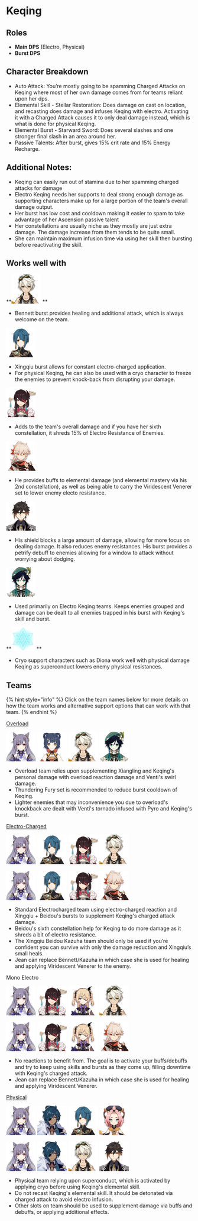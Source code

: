 # Keqing

## **Roles**

* **Main DPS** (Electro, Physical)
* **Burst DPS**

## **Character Breakdown**

* Auto Attack: You’re mostly going to be spamming Charged Attacks on Keqing where most of her own damage comes from for teams reliant upon her dps.
* Elemental Skill - Stellar Restoration: Does damage on cast on location, and recasting does damage and infuses Keqing with electro. Activating it with a Charged Attack causes it to only deal damage instead, which is what is done for physical Keqing.
* Elemental Burst - Starward Sword: Does several slashes and one stronger final slash in an area around her.
* Passive Talents: After burst, gives 15% crit rate and 15% Energy Recharge.

## **Additional Notes:**

* Keqing can easily run out of stamina due to her spamming charged attacks for damage
* Electro Keqing needs her supports to deal strong enough damage as supporting characters make up for a large portion of the team's overall damage output.
* Her burst has low cost and cooldown making it easier to spam to take advantage of her Ascension passive talent
* Her constellations are usually niche as they mostly are just extra damage. The damage increase from them tends to be quite small.
* She can maintain maximum infusion time via using her skill then bursting before reactivating the skill.

## **Works well with**

\*\*![](../../.gitbook/assets/UI_AvatarIcon_Bennett.png) \*\*

* Bennett burst provides healing and additional attack, which is always welcome on the team.

![](../../.gitbook/assets/UI_AvatarIcon_Xingqiu.png)

* Xingqiu burst allows for constant electro-charged application.
* For physical Keqing, he can also be used with a cryo character to freeze the enemies to prevent knock-back from disrupting your damage.

![](../../.gitbook/assets/UI_AvatarIcon_Beidou.png)

* Adds to the team's overall damage and if you have her sixth constellation, it shreds 15% of Electro Resistance of Enemies.

![](../../.gitbook/assets/UI_AvatarIcon_Kazuha.png)

* He provides buffs to elemental damage (and elemental mastery via his 2nd constellation), as well as being able to carry the Viridescent Venerer set to lower enemy electo resistance.

![](../../.gitbook/assets/UI_AvatarIcon_Zhongli.png)

* His shield blocks a large amount of damage, allowing for more focus on dealing damage. It also reduces enemy resistances. His burst provides a petrify debuff to enemies allowing for a window to attack without worrying about dodging.

![](../../.gitbook/assets/UI_AvatarIcon_Venti.png)

* Used primarily on Electro Keqing teams. Keeps enemies grouped and damage can be dealt to all enemies trapped in his burst with Keqing's skill and burst.

\*\*![](../../.gitbook/assets/Element_Cryo.webp) \*\*

* Cryo support characters such as Diona work well with physical damage Keqing as superconduct lowers enemy physical resistances.

## Teams

{% hint style="info" %}
Click on the team names below for more details on how the team works and alternative support options that can work with that team.
{% endhint %}

[Overload](../../teams/overload.md)

![](../../.gitbook/assets/UI_AvatarIcon_Keqing.png) ![](../../.gitbook/assets/UI_AvatarIcon_Xiangling.png) ![](../../.gitbook/assets/UI_AvatarIcon_Bennett.png) ![](../../.gitbook/assets/UI_AvatarIcon_Venti.png)

* Overload team relies upon supplementing Xiangling and Keqing's personal damage with overload reaction damage and Venti's swirl damage.
* Thundering Fury set is recommended to reduce burst cooldown of Keqing.
* Lighter enemies that may inconvenience you due to overload's knockback are dealt with Venti's tornado infused with Pyro and Keqing's burst.

[Electro-Charged](../../teams/electro-charged.md)

![](../../.gitbook/assets/UI_AvatarIcon_Keqing.png) ![](../../.gitbook/assets/UI_AvatarIcon_Xingqiu.png) ![](../../.gitbook/assets/UI_AvatarIcon_Beidou.png) ![](../../.gitbook/assets/UI_AvatarIcon_Bennett.png)

![](../../.gitbook/assets/UI_AvatarIcon_Keqing.png) ![](../../.gitbook/assets/UI_AvatarIcon_Xingqiu.png) ![](../../.gitbook/assets/UI_AvatarIcon_Beidou.png) ![](../../.gitbook/assets/UI_AvatarIcon_Kazuha.png)

* Standard Electrocharged team using electro-charged reaction and Xingqiu + Beidou's bursts to supplement Keqing's charged attack damage.
* Beidou's sixth constellation help for Keqing to do more damage as it shreds a bit of electro resistance.
* The Xingqiu Beidou Kazuha team should only be used if you’re confident you can survive with only the damage reduction and Xingqiu’s small heals.
* Jean can replace Bennett/Kazuha in which case she is used for healing and applying Viridescent Venerer to the enemy.

Mono Electro

![](../../.gitbook/assets/UI_AvatarIcon_Keqing.png) ![](../../.gitbook/assets/UI_AvatarIcon_Beidou.png) ![](../../.gitbook/assets/UI_AvatarIcon_Fischl.png) ![](../../.gitbook/assets/UI_AvatarIcon_Bennett.png)

![](../../.gitbook/assets/UI_AvatarIcon_Keqing.png) ![](../../.gitbook/assets/UI_AvatarIcon_Beidou.png) ![](../../.gitbook/assets/UI_AvatarIcon_Fischl.png) ![](../../.gitbook/assets/UI_AvatarIcon_Kazuha.png)

* No reactions to benefit from. The goal is to activate your buffs/debuffs and try to keep using skills and bursts as they come up, filling downtime with Keqing's charged attack.
* Jean can replace Bennett/Kazuha in which case she is used for healing and applying Viridescent Venerer.

[Physical](../../teams/physical.md)

![](../../.gitbook/assets/UI_AvatarIcon_Keqing.png) ![](../../.gitbook/assets/UI_AvatarIcon_Kaeya.png) ![](../../.gitbook/assets/UI_AvatarIcon_Xingqiu.png) ![](../../.gitbook/assets/UI_AvatarIcon_Diona.png)

![](../../.gitbook/assets/UI_AvatarIcon_Keqing.png) ![](../../.gitbook/assets/UI_AvatarIcon_Kaeya.png) ![](../../.gitbook/assets/UI_AvatarIcon_Bennett.png) ![](../../.gitbook/assets/UI_AvatarIcon_Zhongli.png)

* Physical team relying upon superconduct, which is activated by applying cryo before using Keqing's elemental skill.
* Do not recast Keqing's elemental skill. It should be detonated via charged attack to avoid electro infusion.
* Other slots on team should be used to supplement damage via buffs and debuffs, or applying additional effects.
